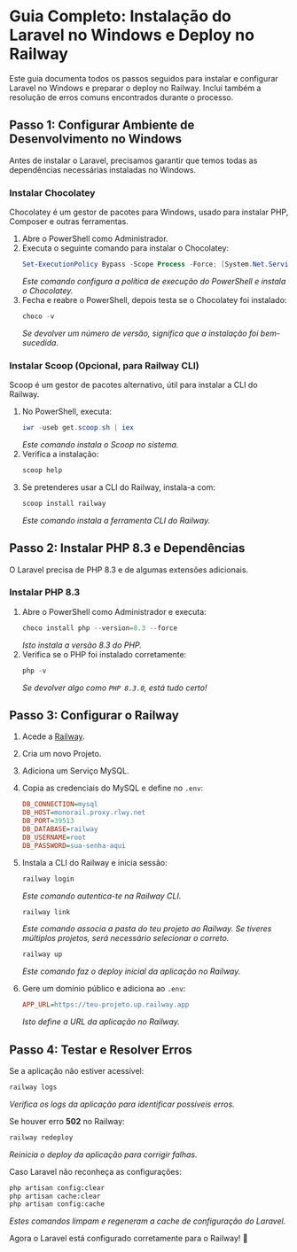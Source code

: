 # Guia Completo: Instalação do Laravel no Windows e Deploy no Railway

Este guia documenta todos os passos seguidos para instalar e configurar Laravel no Windows e preparar o deploy no Railway. Inclui também a resolução de erros comuns encontrados durante o processo.

## Passo 1: Configurar Ambiente de Desenvolvimento no Windows

Antes de instalar o Laravel, precisamos garantir que temos todas as dependências necessárias instaladas no Windows.

### Instalar Chocolatey

Chocolatey é um gestor de pacotes para Windows, usado para instalar PHP, Composer e outras ferramentas.

1. Abre o PowerShell como Administrador.
2. Executa o seguinte comando para instalar o Chocolatey:
   ```powershell
   Set-ExecutionPolicy Bypass -Scope Process -Force; [System.Net.ServicePointManager]::SecurityProtocol = [System.Net.ServicePointManager]::SecurityProtocol -bor 3072; iex ((New-Object System.Net.WebClient).DownloadString('https://community.chocolatey.org/install.ps1'))
   ```
   *Este comando configura a política de execução do PowerShell e instala o Chocolatey.*
3. Fecha e reabre o PowerShell, depois testa se o Chocolatey foi instalado:
   ```powershell
   choco -v
   ```
   *Se devolver um número de versão, significa que a instalação foi bem-sucedida.*

### Instalar Scoop (Opcional, para Railway CLI)

Scoop é um gestor de pacotes alternativo, útil para instalar a CLI do Railway.

1. No PowerShell, executa:
   ```powershell
   iwr -useb get.scoop.sh | iex
   ```
   *Este comando instala o Scoop no sistema.*
2. Verifica a instalação:
   ```powershell
   scoop help
   ```
3. Se pretenderes usar a CLI do Railway, instala-a com:
   ```powershell
   scoop install railway
   ```
   *Este comando instala a ferramenta CLI do Railway.*

## Passo 2: Instalar PHP 8.3 e Dependências

O Laravel precisa de PHP 8.3 e de algumas extensões adicionais.

### Instalar PHP 8.3

1. Abre o PowerShell como Administrador e executa:
   ```powershell
   choco install php --version=8.3 --force
   ```
   *Isto instala a versão 8.3 do PHP.*
2. Verifica se o PHP foi instalado corretamente:
   ```powershell
   php -v
   ```
   *Se devolver algo como `PHP 8.3.0`, está tudo certo!*

## Passo 3: Configurar o Railway

1. Acede a [Railway](https://railway.app/).
2. Cria um novo Projeto.
3. Adiciona um Serviço MySQL.
4. Copia as credenciais do MySQL e define no `.env`:
   ```ini
   DB_CONNECTION=mysql
   DB_HOST=monorail.proxy.rlwy.net
   DB_PORT=39513
   DB_DATABASE=railway
   DB_USERNAME=root
   DB_PASSWORD=sua-senha-aqui
   ```
5. Instala a CLI do Railway e inicia sessão:
   ```bash
   railway login
   ```
   *Este comando autentica-te na Railway CLI.*
   ```bash
   railway link
   ```
   *Este comando associa a pasta do teu projeto ao Railway. Se tiveres múltiplos projetos, será necessário selecionar o correto.*
   ```bash
   railway up
   ```
   *Este comando faz o deploy inicial da aplicação no Railway.*

6. Gere um domínio público e adiciona ao `.env`:
   ```ini
   APP_URL=https://teu-projeto.up.railway.app
   ```
   *Isto define a URL da aplicação no Railway.*

## Passo 4: Testar e Resolver Erros

Se a aplicação não estiver acessível:
```bash
railway logs
```
*Verifica os logs da aplicação para identificar possíveis erros.*

Se houver erro **502** no Railway:
```bash
railway redeploy
```
*Reinicia o deploy da aplicação para corrigir falhas.*

Caso Laravel não reconheça as configurações:
```bash
php artisan config:clear
php artisan cache:clear
php artisan config:cache
```
*Estes comandos limpam e regeneram a cache de configuração do Laravel.*

Agora o Laravel está configurado corretamente para o Railway! 🚀
